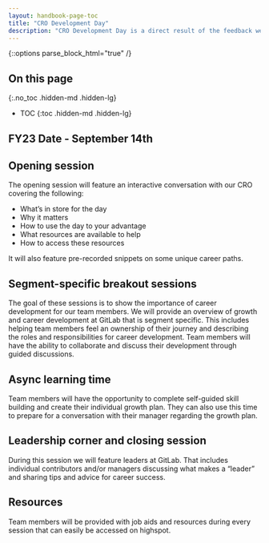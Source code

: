 ```yaml
---
layout: handbook-page-toc
title: "CRO Development Day"
description: "CRO Development Day is a direct result of the feedback we received from you in our FY22 Engagement Survey on Career Development. It will include time to think big about your career, hear from team members across GitLab, and guidance to help you get your plan into writing and talk about it with your manager."
---
```


{::options parse_block_html="true" /}

## On this page
{:.no_toc .hidden-md .hidden-lg}

- TOC
{:toc .hidden-md .hidden-lg}

## FY23 Date - September 14th 

## Opening session
The opening session will feature an interactive conversation with our CRO covering the following:
* What’s in store for the day
* Why it matters
* How to use the day to your advantage
* What resources are available to help
* How to access these resources

It will also feature pre-recorded snippets on some unique career paths.

## Segment-specific breakout sessions

The goal of these sessions is to show the importance of career development for our team members. We will provide an overview of growth and career development at GitLab that is segment specific. This includes helping team members feel an ownership of their journey and describing the roles and responsibilities for career development. Team members will have the ability to collaborate and discuss their development through guided discussions.

## Async learning time

Team members will have the opportunity to complete self-guided skill building and create their individual growth plan. They can also use this time to prepare for a conversation with their manager regarding the growth plan. 

## Leadership corner and closing session

During this session we will feature leaders at GitLab. That includes individual contributors and/or managers discussing what makes a “leader” and sharing tips and advice for career success.

## Resources 
Team members will be provided with job aids and resources during every session that can easily be accessed on highspot. 

